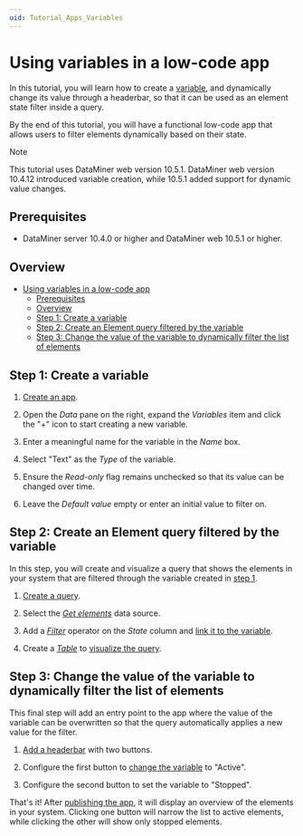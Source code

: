 ```yaml
---
uid: Tutorial_Apps_Variables
---
```


# Using variables in a low-code app

In this tutorial, you will learn how to create a [variable](xref:Variables), and dynamically change its value through a headerbar, so that it can be used as an element state filter inside a query.

By the end of this tutorial, you will have a functional low-code app that allows users to filter elements dynamically based on their state.

> [!NOTE]
> This tutorial uses DataMiner web version 10.5.1. DataMiner web version 10.4.12 introduced variable creation, while 10.5.1 added support for dynamic value changes.

## Prerequisites

- DataMiner server 10.4.0 or higher and DataMiner web 10.5.1 or higher.

## Overview

- [Using variables in a low-code app](#using-variables-in-a-low-code-app)
  - [Prerequisites](#prerequisites)
  - [Overview](#overview)
  - [Step 1: Create a variable](#step-1-create-a-variable)
  - [Step 2: Create an Element query filtered by the variable](#step-2-create-an-element-query-filtered-by-the-variable)
  - [Step 3: Change the value of the variable to dynamically filter the list of elements](#step-3-change-the-value-of-the-variable-to-dynamically-filter-the-list-of-elements)

## Step 1: Create a variable

1. [Create an app](xref:Tutorial_Apps_Creating_And_Publishing#step-1-create-an-app).

1. Open the *Data* pane on the right, expand the *Variables* item and click the "+" icon to start creating a new variable.

1. Enter a meaningful name for the variable in the *Name* box.

1. Select "Text" as the *Type* of the variable.

1. Ensure the *Read-only* flag remains unchecked so that its value can be changed over time.

1. Leave the *Default value* empty or enter an initial value to filter on.

## Step 2: Create an Element query filtered by the variable

In this step, you will create and visualize a query that shows the elements in your system that are filtered through the variable created in [step 1](#step-1-create-a-variable).

1. [Create a query](xref:Creating_GQI_query).

1. Select the *[Get elements](xref:Get_elements)* data source.

1. Add a *[Filter](xref:GQI_Filter)* operator on the *State* column and [link it to the variable](xref:Controls_Feeds_Query#step-4-replace-the-static-filter-value-with-a-feed).

1. Create a *[Table](xref:Table_component)* to [visualize the query](xref:Configuring_components).

## Step 3: Change the value of the variable to dynamically filter the list of elements

This final step will add an entry point to the app where the value of the variable can be overwritten so that the query automatically applies a new value for the filter.

1. [Add a headerbar](xref:Tutorial_Apps_Using_A_Headerbar) with two buttons.

1. Configure the first button to [change the variable](xref:LowCodeApps_event_config) to "Active".

1. Configure the second button to set the variable to "Stopped".

That's it! After [publishing the app](xref:Tutorial_Apps_Creating_And_Publishing#step-2-publish-the-app), it will display an overview of the elements in your system. Clicking one button will narrow the list to active elements, while clicking the other will show only stopped elements.